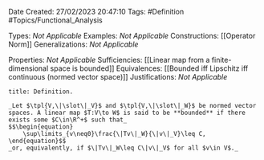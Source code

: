<div class="topSpace"></div>

Date Created: 27/02/2023 20:47:10
Tags: #Definition #Topics/Functional_Analysis

Types: _Not Applicable_
Examples: _Not Applicable_
Constructions: [[Operator Norm]]
Generalizations: _Not Applicable_

Properties: _Not Applicable_
Sufficiencies: [[Linear map from a finite-dimensional space is bounded]]
Equivalences: [[Bounded iff Lipschitz iff continuous (normed vector space)]]
Justifications: _Not Applicable_

``` ad-Definition
title: Definition.

_Let $\tpl{V,\|\slot\|_V}$ and $\tpl{V,\|\slot\|_W}$ be normed vector spaces. A linear map $T:V\to W$ is said to be **bounded** if there exists some $C\in\R^+$ such that_
$$\begin{equation}
    \sup\limits_{v\neq0}\frac{\|Tv\|_W}{\|v\|_V}\leq C,
\end{equation}$$
_or, equivalently, if $\|Tv\|_W\leq C\|v\|_V$ for all $v\in V$._

```
